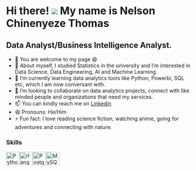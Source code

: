 Hi there! ![](https://user-images.githubusercontent.com/18350557/176309783-0785949b-9127-417c-8b55-ab5a4333674e.gif) My name is Nelson Chinenyeze Thomas
========================================================================================================================================

**Data Analyst/Business Intelligence Analyst.**
---------------------------------

- 👋 You are welcome to my page 😄 
- 👤 About myself, I studied Statistics in the university and I’m interested in Data Science, Data Engineering, AI and Machine Learning.
- 🧠 I’m currently learning data analytics tools like Python, Powerbi, SQL etc, which I am now conversant with. 
- 🤝 I’m looking to collaborate on data analytics projects, connect with like minded people and organizations that need my services.
- 📫 You can kindly reach me on [Linkedin](https://www.linkedin.com/in/nelson-c-thomas-bi-analyst/)
- 😄 Pronouns: He/Him
- ⚡ Fun fact: I love reading science fiction, watching anime, going for adventures and connecting with nature.



### Skills


<p align="left">
<a href="https://www.python.org/" target="_blank" rel="noreferrer"><img src="https://raw.githubusercontent.com/danielcranney/readme-generator/main/public/icons/skills/python-colored.svg" width="36" height="36" alt="Python" /></a><a href="https://www.r-project.org/" target="_blank" rel="noreferrer"><img src="https://raw.githubusercontent.com/danielcranney/readme-generator/main/public/icons/skills/rlang-colored.svg" width="36" height="36" alt="rlang" /></a><a href="https://www.postgresql.org/" target="_blank" rel="noreferrer"><img src="https://raw.githubusercontent.com/danielcranney/readme-generator/main/public/icons/skills/postgresql-colored.svg" width="36" height="36" alt="PostgreSQL" /></a><a href="https://www.mysql.com/" target="_blank" rel="noreferrer"><img src="https://raw.githubusercontent.com/danielcranney/readme-generator/main/public/icons/skills/mysql-colored.svg" width="36" height="36" alt="MySQL" /></a>
</p>
